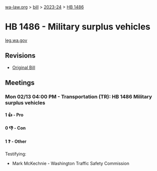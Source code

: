 [wa-law.org](/) > [bill](/bill/) > [2023-24](/bill/2023-24/) > [HB 1486](/bill/2023-24/hb/1486/)

# HB 1486 - Military surplus vehicles
[leg.wa.gov](https://app.leg.wa.gov/billsummary?BillNumber=1486&Year=2023&Initiative=false)

## Revisions
* [Original Bill](1/)

## Meetings
### Mon 02/13 04:00 PM - Transportation (TR): HB 1486 Military surplus vehicles
#### 1 👍 - Pro

#### 0 👎 - Con

#### 1 ❓ - Other
Testifying:
* Mark McKechnie - Washington Traffic Safety Commission
